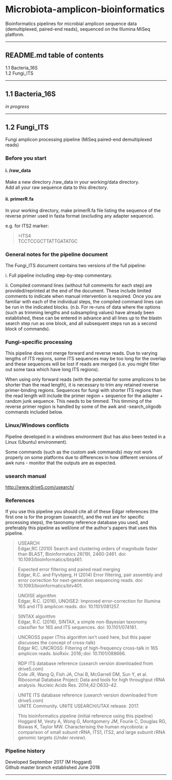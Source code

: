 # Microbiota-amplicon-bioinformatics

Bioinformatics pipelines for microbial amplicon sequence data (demultiplexed, paired-end reads), sequenced on the Illumina MiSeq platform.

***

## README.md table of contents

1.1 Bacteria_16S  
1.2 Fungi_ITS

***

## 1.1 Bacteria_16S

*in progress*

***

## 1.2 Fungi_ITS  
Fungi amplicon processing pipeline (MiSeq paired-end demultiplexed reads)

### Before you start

#### i. /raw_data  
Make a new directory /raw_data in your working/data directory.  
Add all your raw sequence data to this directory.  

#### ii. primerR.fa  
In your working directory, make primerR.fa file listing the sequence of the reverse primer used in fasta format (excluding any adapter sequence).  

e.g. for ITS2 marker:  
> \>ITS4  
> TCCTCCGCTTATTGATATGC  

### General notes for the pipeline document
The Fungi_ITS document contains two versions of the full pipeline:  

i. Full pipeline including step-by-step commentary.  

ii. Compiled command lines (without full comments for each step) are provided/reprinted at the end of the document. These include limited comments to indicate when manual intervention is required. Once you are familiar with each of the individual steps, the compiled command lines can be run in the indicated blocks. (n.b. For re-runs of data where the options (such as trimming lengths and subsampling values) have already been established, these can be entered in advance and all lines up to the blastn search step run as one block, and all subsequent steps run as a second block of commands).  

### Fungi-specific processing  
This pipeline does not merge forward and reverse reads. Due to varying lengths of ITS regions, some ITS sequences may be too long for the overlap and these sequences will be lost if reads are merged (i.e. you might filter out some taxa which have long ITS regions).   

When using only forward reads (with the potential for some amplicons to be shorter than the read length), it is necessary to trim any retained reverse primer-binding regions. Sequences for fungi with shorter ITS regions than the read length will include the primer region + sequence for the adapter + random junk sequence. This needs to be timmed. This timming of the reverse primer region is handled by some of the awk and -search_oligodb commands included below.

### Linux/Windows conflicts  
Pipeline developed in a windows environment (but has also been tested in a Linux (Ubuntu) environment).  

Some commands (such as the custom awk commands) *may* not work properly on some platforms due to differences in how different versions of awk runs - monitor that the outputs are as expected.

### usearch manual  
http://www.drive5.com/usearch/

### References  
If you use this pipeline you should cite all of these Edgar references (the first one is for the program (usearch), and the rest are for specific processing steps), the taxonomy reference database you used, and preferably this pipeline as well/one of the author's papers that uses this pipeline.  

> USEARCH  
> Edgar,RC (2010) Search and clustering orders of magnitude faster than BLAST, Bioinformatics 26(19), 2460-2461. doi: 10.1093/bioinformatics/btq461.  

> Expected error filtering and paired read merging  
> Edgar, R.C. and Flyvbjerg, H (2014) Error filtering, pair assembly and error correction for next-generation sequencing reads. doi: 10.1093/bioinformatics/btv401.  

> UNOISE algorithm  
> Edgar, R.C. (2016), UNOISE2: Improved error-correction for Illumina 16S and ITS amplicon reads. doi: 10.1101/081257.

> SINTAX algorithm  
> Edgar, R.C. (2016), SINTAX, a simple non-Bayesian taxonomy classifier for 16S and ITS sequences. doi: 10.1101/074161.

> UNCROSS paper (This algorithm isn't used here, but this paper discusses the concept of cross-talk)  
> Edgar RC. UNCROSS: Filtering of high-frequency cross-talk in 16S amplicon reads. bioRxiv. 2016;:doi: 10.1101/088666.

> RDP ITS database reference (usearch version downloaded from drive5.com)  
> Cole JR, Wang Q, Fish JA, Chai B, McGarrell DM, Sun Y, et al. Ribosomal Database Project: Data and tools for high throughput rRNA analysis. Nucleic Acids Res. 2014;42:D633–42.

> UNITE ITS database reference (usearch version downloaded from drive5.com)  
> UNITE Community. UNITE USEARCH/UTAX release. 2017.

> This bioinformatics pipeline (initial reference using this pipeline)  
> Hoggard M, Vesty A, Wong G, Montgomery JM, Fourie C, Douglas RG, Biswas K, Taylor MW. Characterising the human mycobiota: a comparison of small subunit rRNA, ITS1, ITS2, and large subunit rRNA genomic targets (*Under review*).

### Pipeline history  
Developed September 2017 (M Hoggard)  
Github master branch established June 2018


***
